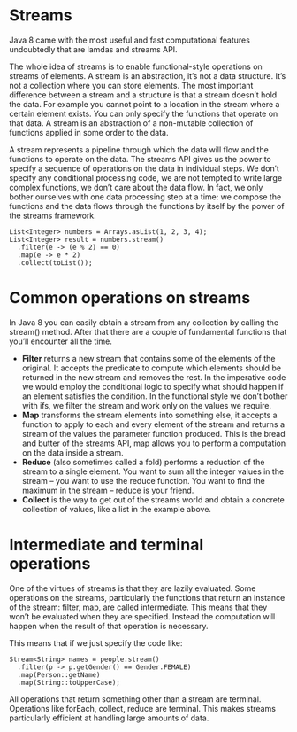# Streams
Java 8 came with the most useful and fast computational features undoubtedly that are lamdas and streams API.

The whole idea of streams is to enable functional-style operations on streams of elements. A stream is an abstraction, it’s not a data structure. It’s not a collection where you can store elements. The most important difference between a stream and a structure is that a stream doesn’t hold the data. For example you cannot point to a location in the stream where a certain element exists. You can only specify the functions that operate on that data. A stream is an abstraction of a non-mutable collection of functions applied in some order to the data.

A stream represents a pipeline through which the data will flow and the functions to operate on the data. The streams API gives us the power to specify a sequence of operations on the data in individual steps. We don’t specify any conditional processing code, we are not tempted to write large complex functions, we don’t care about the data flow. In fact, we only bother ourselves with one data processing step at a time: we compose the functions and the data flows through the functions by itself by the power of the streams framework.
```
List<Integer> numbers = Arrays.asList(1, 2, 3, 4); 
List<Integer> result = numbers.stream()
  .filter(e -> (e % 2) == 0)
  .map(e -> e * 2)
  .collect(toList());
  ```
  
# Common operations on streams
In Java 8 you can easily obtain a stream from any collection by calling the stream() method. After that there are a couple of fundamental functions that you’ll encounter all the time.

 * **Filter** returns a new stream that contains some of the elements of the original. It accepts the predicate to compute which elements should be returned in the new stream and removes the rest. In the imperative code we would employ the conditional logic to specify what should happen if an element satisfies the condition. In the functional style we don’t bother with ifs, we filter the stream and work only on the values we require.
 * **Map** transforms the stream elements into something else, it accepts a function to apply to each and every element of the stream and returns a stream of the values the parameter function produced. This is the bread and butter of the streams API, map allows you to perform a computation on the data inside a stream.
 * **Reduce** (also sometimes called a fold) performs a reduction of the stream to a single element. You want to sum all the integer values in the stream – you want to use the reduce function. You want to find the maximum in the stream – reduce is your friend.
 * **Collect** is the way to get out of the streams world and obtain a concrete collection of values, like a list in the example above.

# Intermediate and terminal operations
One of the virtues of streams is that they are lazily evaluated. Some operations on the streams, particularly the functions that return an instance of the stream: filter, map, are called intermediate. This means that they won’t be evaluated when they are specified. Instead the computation will happen when the result of that operation is necessary.

This means that if we just specify the code like:
```
Stream<String> names = people.stream()
  .filter(p -> p.getGender() == Gender.FEMALE)
  .map(Person::getName)
  .map(String::toUpperCase);
  ```
All operations that return something other than a stream are terminal. Operations like forEach, collect, reduce are terminal. This makes streams particularly efficient at handling large amounts of data.



